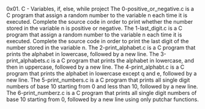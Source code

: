 0x01. C - Variables, if, else, while project
The 0-positive_or_negative.c is a C program that assign a random number to the variable n each time it is executed. Complete the source code in order to print whether the number stored in the variable n is positive or negative.
The 1-last_digit.c is a C program that  assign a random number to the variable n each time it is executed. Complete the source code in order to print the last digit of the number stored in the variable n.
The 2-print_alphabet.c is a C program that prints the alphabet in lowercase, followed by a new line.
The 3-print_alphabets.c is a C program that prints the alphabet in lowercase, and then in uppercase, followed by a new line.
The 4-print_alphabt.c is a C program that prints the alphabet in lowercase except q and e, followed by a new line.
The 5-print_numbers.c is a C program that prints all single digit numbers of base 10 starting from 0 and less than 10, followed by a new line.
The 6-print_numberz.c is a C program that prints all single digit numbers of base 10 starting from 0, followed by a new line using only putchar functions.
